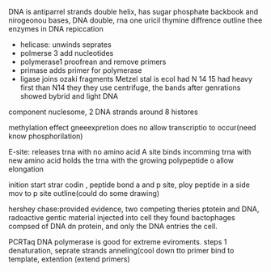 DNA is antiparrel strands double helix, has sugar phosphate backbook and nirogeonou bases, DNA double, rna one uricil thymine diffrence
outline thee enzymes in DNA repiccation
 - helicase: unwinds seprates
 - polmerse 3 add nucleotides
 - polymerase1 proofrean and remove primers
 - primase adds primer for polymerase
 - ligase joins ozaki fragments
Metzel stal is ecol had N 14 15 had heavy first than N14 they they use  centrifuge, the bands after genrations showed bybrid and light DNA

component nuclesome, 2 DNA strands around 8 histores

methylation effect gneeexpretion does no allow transcriptio to occur(need know phosphorilation)

E-site: releases trna with no amino acid
A site binds incomming trna with new amino acid
holds the trna with the growing polypeptide o allow elongation

inition start strar codin , peptide bond a and p site, ploy peptide in a side mov to p site outline(could do some drawing)

hershey chase:provided evidence, two competing theries ptotein and DNA, radoactive gentic material injected into cell they found bactophages compsed of DNA dn protein, and only the DNA entries the cell. 

PCRTaq DNA polymerase is good for extreme eviroments.
steps 1 denaturation, seprate strands
anneling(cool down tto primer bind to template, extention (extend primers)


<!--stackedit_data:
eyJoaXN0b3J5IjpbLTcxMDgyNzcyNSwyMTMxMDkwNDc0LC0xOT
AwNzE4MTY0XX0=
-->